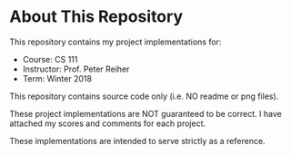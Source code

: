 # About This Repository

This repository contains my project implementations for:
* Course:     CS 111
* Instructor: Prof. Peter Reiher
* Term:       Winter 2018

This repository contains source code only (i.e. NO readme or png files).

These project implementations are NOT guaranteed to be correct. I have attached my scores and comments for each project.

These implementations are intended to serve strictly as a reference.
